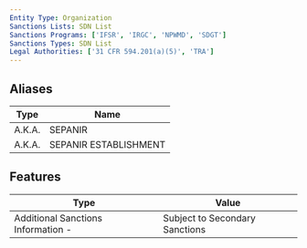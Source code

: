```yaml
---
Entity Type: Organization
Sanctions Lists: SDN List
Sanctions Programs: ['IFSR', 'IRGC', 'NPWMD', 'SDGT']
Sanctions Types: SDN List
Legal Authorities: ['31 CFR 594.201(a)(5)', 'TRA']
---
```


## Aliases
| Type  | Name      | 
|-------|-----------|
| A.K.A. | SEPANIR |
| A.K.A. | SEPANIR ESTABLISHMENT |

## Features
| Type  | Value      |
|-------|------------|
| Additional Sanctions Information - | Subject to Secondary Sanctions |
